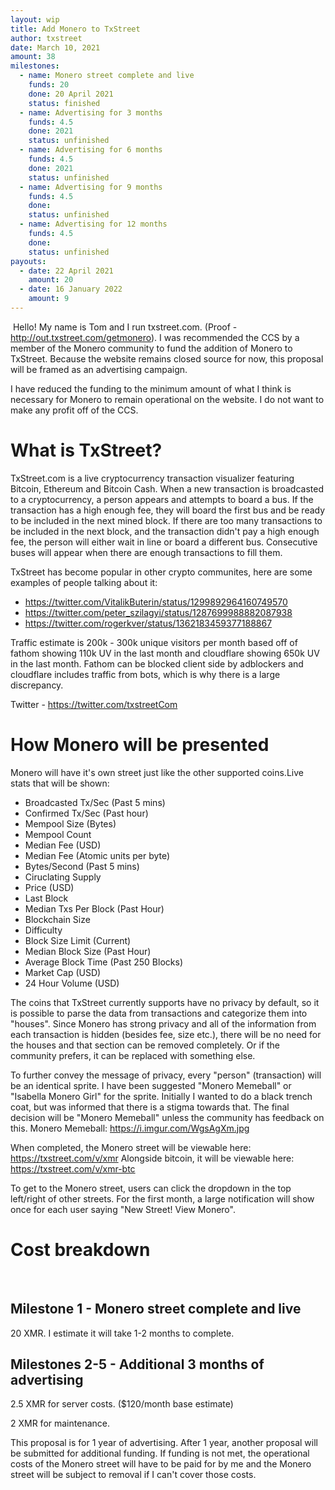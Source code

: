 ```yaml
---
layout: wip
title: Add Monero to TxStreet
author: txstreet
date: March 10, 2021
amount: 38
milestones:
  - name: Monero street complete and live
    funds: 20
    done: 20 April 2021
    status: finished
  - name: Advertising for 3 months
    funds: 4.5
    done: 2021
    status: unfinished
  - name: Advertising for 6 months
    funds: 4.5
    done: 2021
    status: unfinished
  - name: Advertising for 9 months
    funds: 4.5
    done:
    status: unfinished
  - name: Advertising for 12 months
    funds: 4.5
    done:
    status: unfinished
payouts:
  - date: 22 April 2021
    amount: 20
  - date: 16 January 2022
    amount: 9
---
```

​
Hello! My name is Tom and I run txstreet.com. (Proof - http://out.txstreet.com/getmonero). I was recommended the CCS by a member of the Monero community to fund the addition of Monero to TxStreet. Because the website remains closed source for now, this proposal will be framed as an advertising campaign.
​

I have reduced the funding to the minimum amount of what I think is necessary for Monero to remain operational on the website. I do not want to make any profit off of the CCS.
​
# What is TxStreet?
TxStreet.com is a live cryptocurrency transaction visualizer featuring Bitcoin, Ethereum and Bitcoin Cash. When a new transaction is broadcasted to a cryptocurrency, a person appears and attempts to board a bus. If the transaction has a high enough fee, they will board the first bus and be ready to be included in the next mined block. If there are too many transactions to be included in the next block, and the transaction didn't pay a high enough fee, the person will either wait in line or board a different bus. Consecutive buses will appear when there are enough transactions to fill them.
​

TxStreet has become popular in other crypto communites, here are some examples of people talking about it:
- https://twitter.com/VitalikButerin/status/1299892964160749570
- https://twitter.com/peter_szilagyi/status/1287699988882087938
- https://twitter.com/rogerkver/status/1362183459377188867
​

Traffic estimate is 200k - 300k unique visitors per month based off of fathom showing 110k UV in the last month and cloudflare showing 650k UV in the last month. Fathom can be blocked client side by adblockers and cloudflare includes traffic from bots, which is why there is a large discrepancy.

Twitter - https://twitter.com/txstreetCom
​
# How Monero will be presented
Monero will have it's own street just like the other supported coins.
​
Live stats that will be shown:
- Broadcasted Tx/Sec (Past 5 mins)
- Confirmed Tx/Sec (Past hour)
- Mempool Size (Bytes)
- Mempool Count
- Median Fee (USD)
- Median Fee (Atomic units per byte)
- Bytes/Second (Past 5 mins)
- Ciruclating Supply
- Price (USD)
- Last Block
- Median Txs Per Block (Past Hour)
- Blockchain Size
- Difficulty
- Block Size Limit (Current)
- Median Block Size (Past Hour)
- Average Block Time (Past 250 Blocks)
- Market Cap (USD)
- 24 Hour Volume (USD)
​

The coins that TxStreet currently supports have no privacy by default, so it is possible to parse the data from transactions and categorize them into "houses". Since Monero has strong privacy and all of the information from each transaction is hidden (besides fee, size etc.), there will be no need for the houses and that section can be removed completely. Or if the community prefers, it can be replaced with something else.
​

To further convey the message of privacy, every "person" (transaction) will be an identical sprite. I have been suggested "Monero Memeball" or "Isabella Monero Girl" for the sprite. Initially I wanted to do a black trench coat, but was informed that there is a stigma towards that. The final decision will be "Monero Memeball" unless the community has feedback on this.
Monero Memeball: https://i.imgur.com/WgsAgXm.jpg
​

When completed, the Monero street will be viewable here: https://txstreet.com/v/xmr
Alongside bitcoin, it will be viewable here: https://txstreet.com/v/xmr-btc
​

To get to the Monero street, users can click the dropdown in the top left/right of other streets. For the first month, a large notification will show once for each user saying "New Street! View Monero".
​
# Cost breakdown
​
## Milestone 1 - Monero street complete and live
20 XMR. I estimate it will take 1-2 months to complete. 
​
## Milestones 2-5 - Additional 3 months of advertising
2.5 XMR  for server costs. ($120/month base estimate)

2 XMR for maintenance.
​

This proposal is for 1 year of advertising. After 1 year, another proposal will be submitted for additional funding. If funding is not met, the operational costs of the Monero street will have to be paid for by me and the Monero street will be subject to removal if I can't cover those costs.

